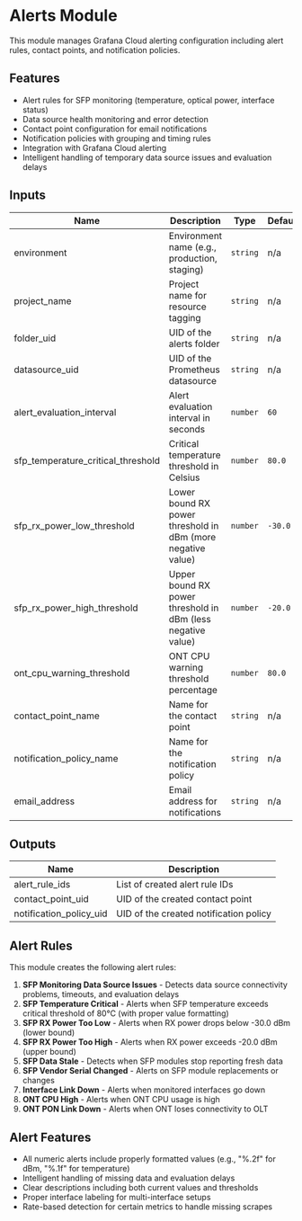 # Alerts Module

This module manages Grafana Cloud alerting configuration including alert rules, contact points, and notification policies.

## Features

- Alert rules for SFP monitoring (temperature, optical power, interface status)
- Data source health monitoring and error detection
- Contact point configuration for email notifications
- Notification policies with grouping and timing rules
- Integration with Grafana Cloud alerting
- Intelligent handling of temporary data source issues and evaluation delays

## Inputs

| Name | Description | Type | Default | Required |
|------|-------------|------|---------|:--------:|
| environment | Environment name (e.g., production, staging) | `string` | n/a | yes |
| project_name | Project name for resource tagging | `string` | n/a | yes |
| folder_uid | UID of the alerts folder | `string` | n/a | yes |
| datasource_uid | UID of the Prometheus datasource | `string` | n/a | yes |
| alert_evaluation_interval | Alert evaluation interval in seconds | `number` | `60` | no |
| sfp_temperature_critical_threshold | Critical temperature threshold in Celsius | `number` | `80.0` | no |
| sfp_rx_power_low_threshold | Lower bound RX power threshold in dBm (more negative value) | `number` | `-30.0` | no |
| sfp_rx_power_high_threshold | Upper bound RX power threshold in dBm (less negative value) | `number` | `-20.0` | no |
| ont_cpu_warning_threshold | ONT CPU warning threshold percentage | `number` | `80.0` | no |
| contact_point_name | Name for the contact point | `string` | n/a | yes |
| notification_policy_name | Name for the notification policy | `string` | n/a | yes |
| email_address | Email address for notifications | `string` | n/a | yes |

## Outputs

| Name | Description |
|------|-------------|
| alert_rule_ids | List of created alert rule IDs |
| contact_point_uid | UID of the created contact point |
| notification_policy_uid | UID of the created notification policy |

## Alert Rules

This module creates the following alert rules:

1. **SFP Monitoring Data Source Issues** - Detects data source connectivity problems, timeouts, and evaluation delays
2. **SFP Temperature Critical** - Alerts when SFP temperature exceeds critical threshold of 80°C (with proper value formatting)
3. **SFP RX Power Too Low** - Alerts when RX power drops below -30.0 dBm (lower bound)
4. **SFP RX Power Too High** - Alerts when RX power exceeds -20.0 dBm (upper bound)
5. **SFP Data Stale** - Detects when SFP modules stop reporting fresh data
6. **SFP Vendor Serial Changed** - Alerts on SFP module replacements or changes
7. **Interface Link Down** - Alerts when monitored interfaces go down
8. **ONT CPU High** - Alerts when ONT CPU usage is high
9. **ONT PON Link Down** - Alerts when ONT loses connectivity to OLT

## Alert Features

- All numeric alerts include properly formatted values (e.g., "%.2f" for dBm, "%.1f" for temperature)
- Intelligent handling of missing data and evaluation delays
- Clear descriptions including both current values and thresholds
- Proper interface labeling for multi-interface setups
- Rate-based detection for certain metrics to handle missing scrapes 